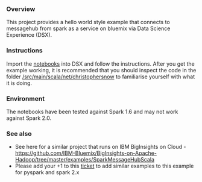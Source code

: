 ### Overview

This project provides a hello world style example that connects to messagehub from spark as a service on bluemix via Data Science Experience (DSX).

### Instructions

Import the [notebooks](./notebooks) into DSX and follow the instructions.  After you get the example working, it is recommended that you should inspect the code in the folder [/src/main/scala/net/christophersnow](./src/main/scala/net/christophersnow) to familiarise yourself with what it is doing. 

### Environment

The notebooks have been tested against Spark 1.6 and may not work against Spark 2.0.

### See also

- See here for a similar project that runs on IBM BigInsights on Cloud - https://github.com/IBM-Bluemix/BigInsights-on-Apache-Hadoop/tree/master/examples/SparkMessageHubScala
- Please add your +1 to this [ticket](https://github.com/ibm-messaging/message-hub-samples/issues/11) to add similar examples to this example for pyspark and spark 2.x
